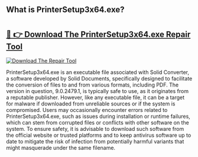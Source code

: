 ## What is PrinterSetup3x64.exe? 

# <h2><a href="https://exedetect.com/download.php?PrinterSetup3x64.exe">🔗 👉 Download The PrinterSetup3x64.exe Repair Tool</a></h2>

[![Download The Repair Tool](https://exedetect.com/download-button.jpg)](https://exedetect.com/download.php?PrinterSetup3x64.exe)

PrinterSetup3x64.exe is an executable file associated with Solid Converter, a software developed by Solid Documents, specifically designed to facilitate the conversion of files to and from various formats, including PDF. The version in question, 9.0.2479.1, is typically safe to use, as it originates from a reputable publisher. However, like any executable file, it can be a target for malware if downloaded from unreliable sources or if the system is compromised. Users may occasionally encounter errors related to PrinterSetup3x64.exe, such as issues during installation or runtime failures, which can stem from corrupted files or conflicts with other software on the system. To ensure safety, it is advisable to download such software from the official website or trusted platforms and to keep antivirus software up to date to mitigate the risk of infection from potentially harmful variants that might masquerade under the same filename.